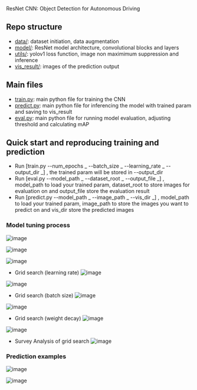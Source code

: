 ResNet CNN: Object Detection for Autonomous Driving <br />


## Repo structure

* [data/](data/): dataset initiation, data augmentation
* [model/](model/): ResNet model architecture, convolutional blocks and layers
* [utils/](utils/): yolov1 loss function, image non maximimum suppression and inference
* [vis_result/](vis_result/): images of the prediction output


## Main files

* [train.py](train.py): main python file for training the CNN
* [predict.py](predict.py): main python file for inferencing the model with trained param and saving to vis_result
* [eval.py](eval.py): main python file for running model evaluation, adjusting threshold and calculating mAP

## Quick start and reproducing training and prediction


* Run [train.py --num_epochs _ --batch_size _ --learning_rate _ --output_dir _] , the trained param will be stored in --output_dir
* Run [eval.py --model_path _ --dataset_root _ --output_file _] , model_path to load your trained param, dataset_root to store images for evaluation on and output_file store the evaluation result
* Run [predict.py --model_path _ --image_path _ --vis_dir _] , model_path to load your trained param, image_path to store the images you want to predict on and vis_dir store the predicted images



### Model tuning process

![image](https://github.com/haynyh/ResNet-CNN-Object-Detection-for-Autonomous-Driving/assets/46237598/23b96b85-b943-40a5-9ad7-c70b9758174b)


![image](https://github.com/haynyh/ResNet-CNN-Object-Detection-for-Autonomous-Driving/assets/46237598/cc844302-3f9b-4174-a1d7-eb892be39317)



![image](https://github.com/haynyh/ResNet-CNN-Object-Detection-for-Autonomous-Driving/assets/46237598/8795b70a-0540-4ba9-a1d1-f18ea609d55a)


* Grid search (learning rate)
![image](https://github.com/haynyh/ResNet-CNN-Object-Detection-for-Autonomous-Driving/assets/46237598/742ac65b-6e76-4c45-95b3-a7f81ff9a7f8)



![image](https://github.com/haynyh/ResNet-CNN-Object-Detection-for-Autonomous-Driving/assets/46237598/c2f88075-6591-4b9f-b93a-d68022073130)


* Grid search (batch size)
![image](https://github.com/haynyh/ResNet-CNN-Object-Detection-for-Autonomous-Driving/assets/46237598/8030c387-ea48-4907-9fea-026f97195276)



![image](https://github.com/haynyh/ResNet-CNN-Object-Detection-for-Autonomous-Driving/assets/46237598/a10f2fd8-51d6-46d2-9ce0-5df8a4d17da6)


* Grid search (weight decay)
![image](https://github.com/haynyh/ResNet-CNN-Object-Detection-for-Autonomous-Driving/assets/46237598/17c0a61d-f8cb-4a84-a691-df3ec3227ffc)



![image](https://github.com/haynyh/ResNet-CNN-Object-Detection-for-Autonomous-Driving/assets/46237598/44afc0f7-d08a-4cca-a90e-44297ca8622e)


* Survey Analysis of grid search
![image](https://github.com/haynyh/ResNet-CNN-Object-Detection-for-Autonomous-Driving/assets/46237598/722fbd2c-7bb5-4c83-9f88-1f2ec9bb2e40)



### Prediction examples

![image](https://github.com/haynyh/ResNet-CNN-Object-Detection-for-Autonomous-Driving/assets/46237598/d38ccba1-1891-4d46-900a-ddd0e50c7200)

![image](https://github.com/haynyh/ResNet-CNN-Object-Detection-for-Autonomous-Driving/assets/46237598/b31d026c-bfcc-4ad5-a848-cac5966337df)


